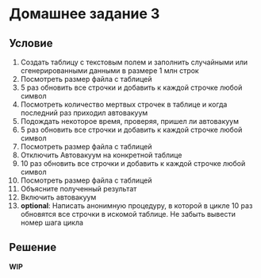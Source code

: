 # Домашнее задание 3

## Условие
1. Создать таблицу с текстовым полем и заполнить случайными или сгенерированными данными в размере 1 млн строк
2. Посмотреть размер файла с таблицей
3. 5 раз обновить все строчки и добавить к каждой строчке любой символ
4. Посмотреть количество мертвых строчек в таблице и когда последний раз приходил автовакуум
5. Подождать некоторое время, проверяя, пришел ли автовакуум
6. 5 раз обновить все строчки и добавить к каждой строчке любой символ
7. Посмотреть размер файла с таблицей
8. Отключить Автовакуум на конкретной таблице
9. 10 раз обновить все строчки и добавить к каждой строчке любой символ
10. Посмотреть размер файла с таблицей
11. Объясните полученный результат
12. Включить автовакуум
13. **optional**: Написать анонимную процедуру, в которой в цикле 10 раз обновятся все строчки в искомой таблице. Не забыть вывести номер шага цикла

## Решение
**WIP**